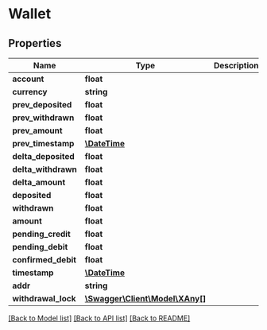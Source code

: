 # Wallet

## Properties
Name | Type | Description | Notes
------------ | ------------- | ------------- | -------------
**account** | **float** |  | 
**currency** | **string** |  | 
**prev_deposited** | **float** |  | [optional] 
**prev_withdrawn** | **float** |  | [optional] 
**prev_amount** | **float** |  | [optional] 
**prev_timestamp** | [**\DateTime**](\DateTime.md) |  | [optional] 
**delta_deposited** | **float** |  | [optional] 
**delta_withdrawn** | **float** |  | [optional] 
**delta_amount** | **float** |  | [optional] 
**deposited** | **float** |  | [optional] 
**withdrawn** | **float** |  | [optional] 
**amount** | **float** |  | [optional] 
**pending_credit** | **float** |  | [optional] 
**pending_debit** | **float** |  | [optional] 
**confirmed_debit** | **float** |  | [optional] 
**timestamp** | [**\DateTime**](\DateTime.md) |  | [optional] 
**addr** | **string** |  | [optional] 
**withdrawal_lock** | [**\Swagger\Client\Model\XAny[]**](XAny.md) |  | [optional] 

[[Back to Model list]](../README.md#documentation-for-models) [[Back to API list]](../README.md#documentation-for-api-endpoints) [[Back to README]](../README.md)



